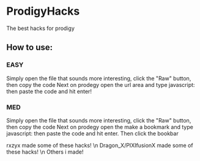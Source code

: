 # ProdigyHacks
The best hacks for prodigy

## How to use:
### EASY
Simply open the file that sounds more interesting, click the "Raw" button, then copy the code
Next on prodegy open the url area and type javascript: then paste the code and hit enter!

### MED
Simply open the file that sounds more interesting, click the "Raw" button, then copy the code
Next on prodegy open the make a bookmark and type javascript: then paste the code and hit enter.
Then click the bookbar


rxzyx made some of these hacks! \n
Dragon_X/PIXIfusionX made some of these hacks! \n
Others i made!
